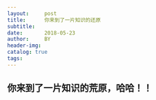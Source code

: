 ```yaml
---
layout:     post
title:      你来到了一片知识的还原
subtitle:   
date:       2018-05-23
author:     BY
header-img: 
catalog: true
tags:
---
```


## 你来到了一片知识的荒原，哈哈！！

